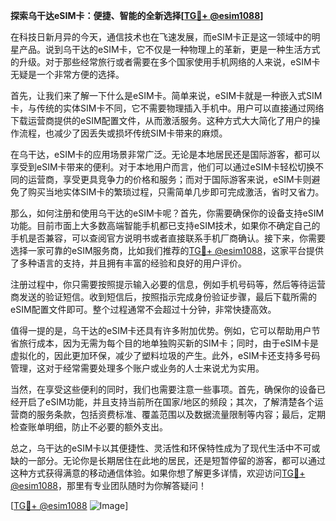 **探索乌干达eSIM卡：便捷、智能的全新选择[[TG💪+ @esim1088](https://t.me/s/esim1088)]**

在科技日新月异的今天，通信技术也在飞速发展，而eSIM卡正是这一领域中的明星产品。说到乌干达的eSIM卡，它不仅是一种物理上的革新，更是一种生活方式的升级。对于那些经常旅行或者需要在多个国家使用手机网络的人来说，eSIM卡无疑是一个非常方便的选择。

首先，让我们来了解一下什么是eSIM卡。简单来说，eSIM卡就是一种嵌入式SIM卡，与传统的实体SIM卡不同，它不需要物理插入手机中。用户可以直接通过网络下载运营商提供的eSIM配置文件，从而激活服务。这种方式大大简化了用户的操作流程，也减少了因丢失或损坏传统SIM卡带来的麻烦。

在乌干达，eSIM卡的应用场景非常广泛。无论是本地居民还是国际游客，都可以享受到eSIM卡带来的便利。对于本地用户而言，他们可以通过eSIM卡轻松切换不同的运营商，享受更具竞争力的价格和服务；而对于国际游客来说，eSIM卡则避免了购买当地实体SIM卡的繁琐过程，只需简单几步即可完成激活，省时又省力。

那么，如何注册和使用乌干达的eSIM卡呢？首先，你需要确保你的设备支持eSIM功能。目前市面上大多数高端智能手机都已支持eSIM技术，如果你不确定自己的手机是否兼容，可以查阅官方说明书或者直接联系手机厂商确认。接下来，你需要选择一家可靠的eSIM服务商，比如我们推荐的[TG💪+ @esim1088](https://t.me/s/esim1088)，这家平台提供了多种语言的支持，并且拥有丰富的经验和良好的用户评价。

注册过程中，你只需要按照提示输入必要的信息，例如手机号码等，然后等待运营商发送的验证短信。收到短信后，按照指示完成身份验证步骤，最后下载所需的eSIM配置文件即可。整个过程通常不会超过十分钟，非常快捷高效。

值得一提的是，乌干达的eSIM卡还具有许多附加优势。例如，它可以帮助用户节省旅行成本，因为无需为每个目的地单独购买新的SIM卡；同时，由于eSIM卡是虚拟化的，因此更加环保，减少了塑料垃圾的产生。此外，eSIM卡还支持多号码管理，这对于经常需要处理多个账户或业务的人士来说尤为实用。

当然，在享受这些便利的同时，我们也需要注意一些事项。首先，确保你的设备已经开启了eSIM功能，并且支持当前所在国家/地区的频段；其次，了解清楚各个运营商的服务条款，包括资费标准、覆盖范围以及数据流量限制等内容；最后，定期检查账单明细，防止不必要的额外支出。

总之，乌干达的eSIM卡以其便捷性、灵活性和环保特性成为了现代生活中不可或缺的一部分。无论你是长期居住在此地的居民，还是短暂停留的游客，都可以通过这种方式获得满意的移动通信体验。如果你想了解更多详情，欢迎访问[TG💪+ @esim1088](https://t.me/s/esim1088)，那里有专业团队随时为你解答疑问！

[[TG💪+ @esim1088](https://t.me/s/esim1088) ![Image](https://i.postimg.cc/4NQfJmqS/Snipaste-2025-05-13-00-14-12.png)]